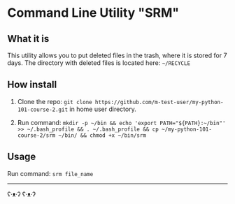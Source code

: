 # Command Line Utility "SRM"

## What it is
This utility allows you to put deleted files in the trash, where it is stored for 7 days. 
The directory with deleted files is located here: `~/RECYCLE`

## How install
1. Clone the repo: `git clone https://github.com/m-test-user/my-python-101-course-2.git` in home user directory.

2. Run command: `mkdir -p ~/bin && echo 'export PATH="${PATH}:~/bin"' >> ~/.bash_profile && . ~/.bash_profile && cp ~/my-python-101-course-2/srm ~/bin/ && chmod +x ~/bin/srm`

## Usage
Run command: `srm file_name`

---
ʕ·ᴥ·ʔ  ʕ·ᴥ·ʔ
